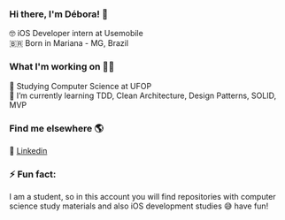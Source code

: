 ### Hi there, I'm Débora! 👋

🤓 iOS Developer intern at Usemobile  
🇧🇷 Born in Mariana - MG, Brazil  


### What I'm working on 👩‍💻

🔭 Studying Computer Science at UFOP  
🌱 I’m currently learning TDD, Clean Architecture, Design Patterns, SOLID, MVP   


### Find me elsewhere 🌎

💼 [Linkedin](https://www.linkedin.com/in/deboralagemb/)


### ⚡ Fun fact:

I am a student, so in this account you will find repositories with computer science study materials and also iOS development studies 😅 have fun!

<!--
**deboralagemb/deboralagemb** is a ✨ _special_ ✨ repository because its `README.md` (this file) appears on your GitHub profile.

Here are some ideas to get you started:

- 🔭 I’m currently working on ...
- 🌱 I’m currently learning ...
- 👯 I’m looking to collaborate on ...
- 🤔 I’m looking for help with ...
- 💬 Ask me about ...
- 📫 How to reach me: ...
- 😄 Pronouns: ...
- ⚡ Fun fact: ...
-->
